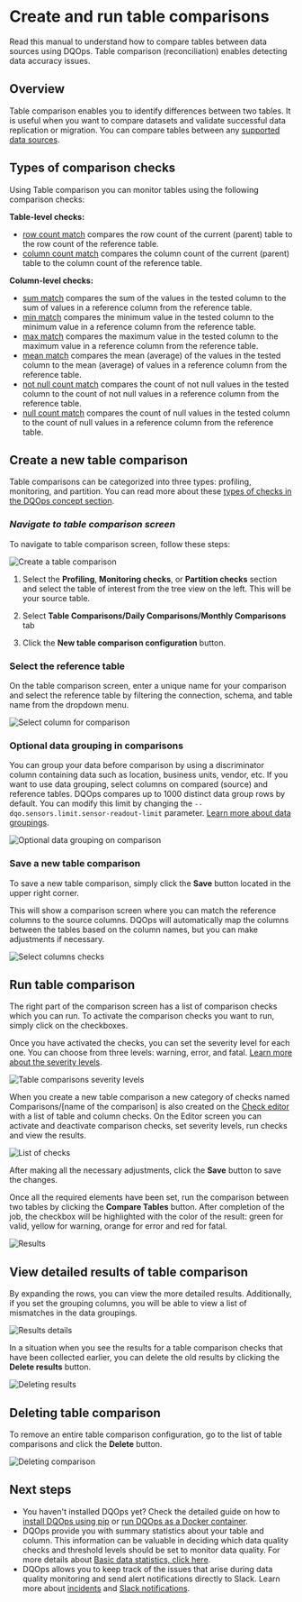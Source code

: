 # Create and run table comparisons 
Read this manual to understand how to compare tables between data sources using DQOps. Table comparison (reconciliation) enables detecting data accuracy issues.

## Overview

Table comparison enables you to identify differences between two tables. It is useful when you want to compare datasets
and validate successful data replication or migration. You can compare tables between any [supported data sources](../data-sources/index.md).

## Types of comparison checks 

Using Table comparison you can monitor tables using the following comparison checks:

**Table-level checks:**

- [row count match](../checks/table/comparisons/row-count-match.md) compares the row count of the current (parent) table to the row count of the reference table.
- [column count match](../checks/table/comparisons/column-count-match.md) compares the column count of the current (parent) table to the column count of the reference table.

**Column-level checks:**

- [sum match](../checks/column/comparisons/sum-match.md) compares the sum of the values in the tested column to the sum of values in a reference column from the reference table.
- [min match](../checks/column/comparisons/min-match.md) compares the minimum value in the tested column to the minimum value in a reference column from the reference table.
- [max match](../checks/column/comparisons/max-match.md) compares the maximum value in the tested column to the maximum value in a reference column from the reference table.
- [mean match](../checks/column/comparisons/mean-match.md) compares the mean (average) of the values in the tested column to the mean (average) of values in a reference column from the reference table.
- [not null count match](../checks/column/comparisons/not-null-count-match.md) compares the count of not null values in the tested column to the count of not null values in a reference column from the reference table.
- [null count match](../checks/column/comparisons/null-count-match.md) compares the count of null values in the tested column to the count of null values in a reference column from the reference table. 

## Create a new table comparison

Table comparisons can be categorized into three types: profiling, monitoring, and partition. You can read more about
these [types of checks in the DQOps concept section](../dqo-concepts/definition-of-data-quality-checks/index.md).


### ***Navigate to table comparison screen***

To navigate to table comparison screen, follow these steps:

![Create a table comparison](https://dqops.com/docs/images/working-with-dqo/comparisons/create-table-comparison2.png)

1. Select the **Profiling**, **Monitoring checks**, or **Partition checks** section and select the table of interest from the tree view on the left. This will be your source table.

2. Select **Table Comparisons/Daily Comparisons/Monthly Comparisons** tab
3. Click the **New table comparison configuration** button.

### **Select the reference table**

On the table comparison screen, enter a unique name for your comparison and select the reference table by filtering the
connection, schema, and table name from the dropdown menu.

![Select column for comparison](https://dqops.com/docs/images/working-with-dqo/comparisons/select-column-for-comparison.png)

### **Optional data grouping in comparisons**

You can group your data before comparison by using a discriminator column containing data such as location, business units, vendor, etc.
If you want to use data grouping, select columns on compared (source) and reference tables. DQOps compares up to 1000 distinct data group rows by default.
You can modify this limit by changing the `--dqo.sensors.limit.sensor-readout-limit` parameter.
[Learn more about data groupings](../dqo-concepts/measuring-data-quality-with-data-grouping.md).

![Optional data grouping on comparison](https://dqops.com/docs/images/working-with-dqo/comparisons/optional-data-grouping-on-comparison.png)

### **Save a new table comparison**

To save a new table comparison, simply click the **Save** button located in the upper right corner.

This will show a comparison screen where you can match the reference columns to the source columns. DQOps will automatically map the 
columns between the tables based on the column names, but you can make adjustments if necessary.

![Select columns checks](https://dqops.com/docs/images/working-with-dqo/comparisons/selecting-columns-checks2.png)

## Run table comparison

The right part of the comparison screen has a list of comparison checks which you can run. To activate the comparison 
checks you want to run, simply click on the checkboxes.

Once you have activated the checks, you can set the severity level for each one. You can choose from three levels: warning, error, and fatal.
[Learn more about the severity levels](../dqo-concepts/definition-of-data-quality-checks/index.md#issue-severity-levels).

![Table comparisons severity levels](https://dqops.com/docs/images/working-with-dqo/comparisons/table-comparisions-severity-levels2.png)
    
When you create a new table comparison a new category of checks named Comparisons/[name of the comparison] is also 
created on the [Check editor](../dqo-concepts/dqops-user-interface-overview.md#check-editor) with a list of table and column checks.
On the Editor screen you can activate and deactivate comparison checks, set severity levels, run checks and view the results.

![List of checks](https://dqops.com/docs/images/working-with-dqo/comparisons/comparison-check-editor.png)

After making all the necessary adjustments, click the **Save** button to save the changes.  

Once all the required elements have been set, run the comparison between two tables by clicking the **Compare Tables** button. 
After completion of the job, the checkbox will be highlighted with the color of the result: green for valid, yellow for 
warning, orange for error and red for fatal. 

![Results](https://dqops.com/docs/images/working-with-dqo/comparisons/results2.png)


## View detailed results of table comparison

By expanding the rows, you can view the more detailed results. Additionally, if you set the grouping columns, you will 
be able to view a list of mismatches in the data groupings.

![Results details](https://dqops.com/docs/images/working-with-dqo/comparisons/results-detils.png)

In a situation when you see the results for a table comparison checks that have been collected earlier, you can delete 
the old results by clicking the **Delete results** button. 

![Deleting results](https://dqops.com/docs/images/working-with-dqo/comparisons/delete-results2.png)


## Deleting table comparison

To remove an entire table comparison configuration, go to the list of table comparisons and click the **Delete** button. 

![Deleting comparison](https://dqops.com/docs/images/working-with-dqo/comparisons/deleting-comparison2.png)


## Next steps

- You haven't installed DQOps yet? Check the detailed guide on how to [install DQOps using pip](../dqops-installation/install-dqops-using-pip.md) or [run DQOps as a Docker container](../dqops-installation/run-dqops-as-docker-container.md).
- DQOps provide you with summary statistics about your table and column. This information can be valuable in deciding which data quality checks and threshold levels should be set to monitor data quality. For more details about [Basic data statistics, click here](collecting-basic-data-statistics.md).
- DQOps allows you to keep track of the issues that arise during data quality monitoring and send alert notifications directly to Slack. Learn more about [incidents](managing-data-quality-incidents-with-dqops.md) and [Slack notifications](../integrations/slack/configuring-slack-notifications.md). 